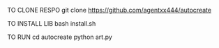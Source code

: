 TO CLONE RESPO
git clone https://github.com/agentxx444/autocreate

TO INSTALL LIB
bash install.sh

TO RUN
cd autocreate
python art.py
